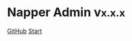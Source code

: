 <!-- ![logo](_media/icon.svg) -->

# Napper Admin v<small>x.x.x</small>

[GitHub](https://github.com/sixertoy/napper-core)
[Start](/pages/quick-start.md)
